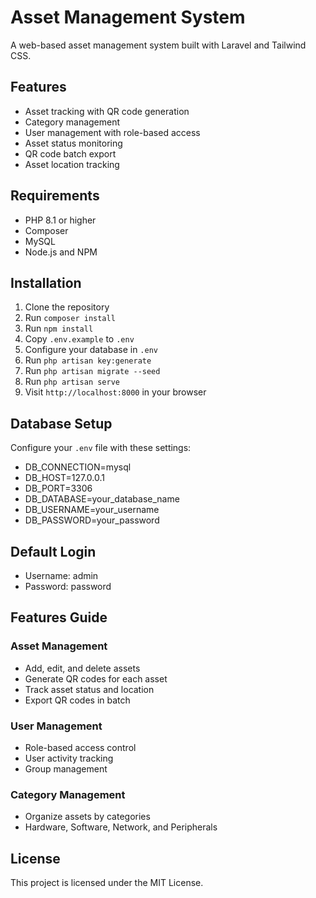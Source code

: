# Asset Management System

A web-based asset management system built with Laravel and Tailwind CSS.

## Features

- Asset tracking with QR code generation
- Category management
- User management with role-based access
- Asset status monitoring
- QR code batch export
- Asset location tracking

## Requirements

- PHP 8.1 or higher
- Composer
- MySQL
- Node.js and NPM

## Installation

1. Clone the repository
2. Run `composer install`
3. Run `npm install`
4. Copy `.env.example` to `.env`
5. Configure your database in `.env`
6. Run `php artisan key:generate`
7. Run `php artisan migrate --seed`
8. Run `php artisan serve`
9. Visit `http://localhost:8000` in your browser

## Database Setup

Configure your `.env` file with these settings:

- DB_CONNECTION=mysql
- DB_HOST=127.0.0.1
- DB_PORT=3306
- DB_DATABASE=your_database_name
- DB_USERNAME=your_username
- DB_PASSWORD=your_password

## Default Login

- Username: admin
- Password: password

## Features Guide

### Asset Management
- Add, edit, and delete assets
- Generate QR codes for each asset
- Track asset status and location
- Export QR codes in batch

### User Management
- Role-based access control
- User activity tracking
- Group management

### Category Management
- Organize assets by categories
- Hardware, Software, Network, and Peripherals

## License

This project is licensed under the MIT License.